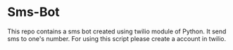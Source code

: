 # Sms-Bot
This repo contains a sms bot created using twilio module of Python. It send sms to one's number.
For using this script please create a account in twilio.
